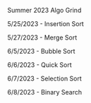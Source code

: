 Summer 2023 Algo Grind

5/25/2023 - Insertion Sort

5/27/2023 - Merge Sort

6/5/2023 - Bubble Sort

6/6/2023 - Quick Sort

6/7/2023 -  Selection Sort

6/8/2023 - Binary Search
